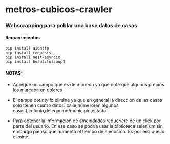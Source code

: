 # metros-cubicos-crawler
### Webscrapping para poblar una base datos de casas

#### Requerimientos
``` shell
pip install aiohttp
pip install requests
pip install nest-asyncio
pip install beautifulsoup4
```

#### NOTAS:
* Agregue un campo que es de moneda ya que noté que algunos precios los marcaba en dolares

* El campo <i>county</i> lo elimine ya que en general la direccion de las casas solo tienen cuatro datos: calle,número(en algunos casos),colonia,delegacion/municipio,estado.

* Para obtener la informacion de amenidades requeriere de un click por parte del usuario. En ese caso se podría usar la biblioteca selenium sin embargo pienso que aumenta el tiempo de ejecución. Es por eso que lo elimine.